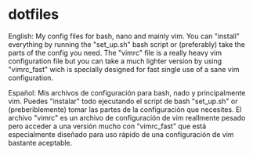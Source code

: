 # dotfiles

English:
My config files for bash, nano and mainly vim. You can "install" everything by running the "set_up.sh" bash script or (preferably) take the parts of the config you need. The "vimrc" file is a really heavy vim configuration file but you can take a much lighter version by using "vimrc_fast" wich is specially designed for fast single use of a sane vim configuration.

Español:
Mis archivos de configuración para bash, nado y principalmente vim. Puedes "instalar" todo ejecutando el script de bash "set_up.sh" or (preberiblemente) tomar las partes de la configuración que necesites. El archivo "vimrc" es un archivo de configuración de vim reallmente pesado pero acceder a una versión mucho con "vimrc_fast" que está especialmente diseñado para uso rápido de una configuración de vim bastante aceptable.
